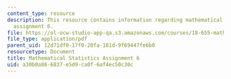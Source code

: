 ```yaml
---
content_type: resource
description: This resource contains information regarding mathematical statistics,
  assignment 6.
file: https://ol-ocw-studio-app-qa.s3.amazonaws.com/courses/18-655-mathematical-statistics-spring-2016/a30b0a866837e5d9ca0f6af4ec50c30c_MIT18_655S16_ProblemSet_6.pdf
file_type: application/pdf
parent_uid: 12d71df0-17f0-20fa-181d-9f69447fe6b0
resourcetype: Document
title: Mathematical Statistics Assignment 6
uid: a30b0a86-6837-e5d9-ca0f-6af4ec50c30c
---
```

